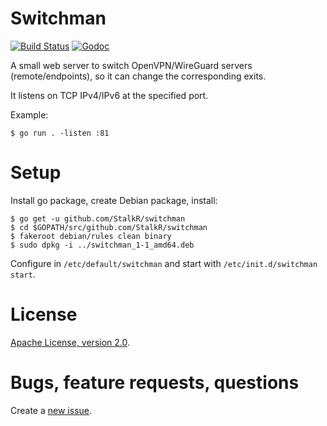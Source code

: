 # Switchman #

[![Build Status][build-img]][build] [![Godoc][godoc-img]][godoc]

[build]: https://github.com/StalkR/switchman/actions/workflows/build.yml
[build-img]: https://github.com/StalkR/switchman/actions/workflows/build.yml/badge.svg
[godoc]: https://godoc.org/github.com/StalkR/switchman
[godoc-img]: https://godoc.org/github.com/StalkR/switchman?status.png

A small web server to switch OpenVPN/WireGuard servers (remote/endpoints), so
it can change the corresponding exits.

It listens on TCP IPv4/IPv6 at the specified port.

Example:

    $ go run . -listen :81

# Setup #

Install go package, create Debian package, install:

    $ go get -u github.com/StalkR/switchman
    $ cd $GOPATH/src/github.com/StalkR/switchman
    $ fakeroot debian/rules clean binary
    $ sudo dpkg -i ../switchman_1-1_amd64.deb

Configure in `/etc/default/switchman` and start with `/etc/init.d/switchman start`.

# License #

[Apache License, version 2.0](http://www.apache.org/licenses/LICENSE-2.0).

# Bugs, feature requests, questions #

Create a [new issue](https://github.com/StalkR/switchman/issues/new).
